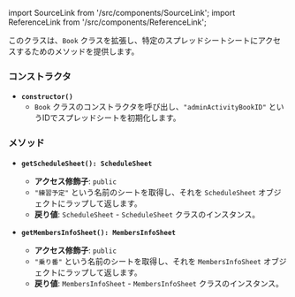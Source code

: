 import SourceLink from '/src/components/SourceLink';
import ReferenceLink from '/src/components/ReferenceLink';

<SourceLink href="/docs/attendance-management-system/source/class/AdminActivityBook"/>
<ReferenceLink href="/docs/attendance-management-system/reference/class/AdminActivityBook"/>


このクラスは、`Book` クラスを拡張し、特定のスプレッドシートシートにアクセスするためのメソッドを提供します。

### コンストラクタ

- **`constructor()`**
  - `Book` クラスのコンストラクタを呼び出し、`"adminActivityBookID"` というIDでスプレッドシートを初期化します。

### メソッド

- **`getScheduleSheet(): ScheduleSheet`**
  - **アクセス修飾子**: `public`
  - `"練習予定"` という名前のシートを取得し、それを `ScheduleSheet` オブジェクトにラップして返します。
  - **戻り値**: `ScheduleSheet` - `ScheduleSheet` クラスのインスタンス。

- **`getMembersInfoSheet(): MembersInfoSheet`**
  - **アクセス修飾子**: `public`
  - `"乗り番"` という名前のシートを取得し、それを `MembersInfoSheet` オブジェクトにラップして返します。
  - **戻り値**: `MembersInfoSheet` - `MembersInfoSheet` クラスのインスタンス。
